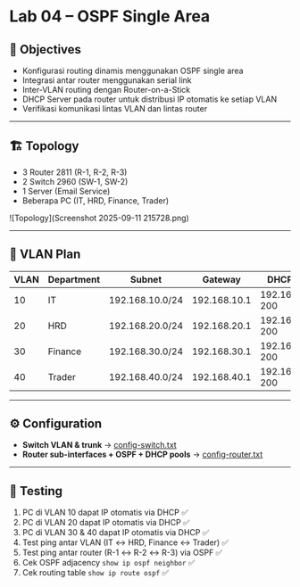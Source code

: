 # Lab 04 – OSPF Single Area

## 🎯 Objectives
- Konfigurasi routing dinamis menggunakan OSPF single area  
- Integrasi antar router menggunakan serial link  
- Inter-VLAN routing dengan Router-on-a-Stick  
- DHCP Server pada router untuk distribusi IP otomatis ke setiap VLAN  
- Verifikasi komunikasi lintas VLAN dan lintas router  

---

## 🏗️ Topology
- 3 Router 2811 (R-1, R-2, R-3)  
- 2 Switch 2960 (SW-1, SW-2)  
- 1 Server (Email Service)  
- Beberapa PC (IT, HRD, Finance, Trader)  

![Topology](Screenshot 2025-09-11 215728.png)

---

## 📌 VLAN Plan
| VLAN | Department | Subnet          | Gateway       | DHCP Range            |
|------|------------|-----------------|---------------|-----------------------|
| 10   | IT         | 192.168.10.0/24 | 192.168.10.1  | 192.168.10.50–200     |
| 20   | HRD        | 192.168.20.0/24 | 192.168.20.1  | 192.168.20.50–200     |
| 30   | Finance    | 192.168.30.0/24 | 192.168.30.1  | 192.168.30.50–200     |
| 40   | Trader     | 192.168.40.0/24 | 192.168.40.1  | 192.168.40.50–200     |

---

## ⚙️ Configuration
- **Switch VLAN & trunk** → [config-switch.txt](config-switch.txt)  
- **Router sub-interfaces + OSPF + DHCP pools** → [config-router.txt](config-router.txt)  

---

## 🧪 Testing
1. PC di VLAN 10 dapat IP otomatis via DHCP ✅  
2. PC di VLAN 20 dapat IP otomatis via DHCP ✅  
3. PC di VLAN 30 & 40 dapat IP otomatis via DHCP ✅  
4. Test ping antar VLAN (IT ↔ HRD, Finance ↔ Trader) ✅  
5. Test ping antar router (R-1 ↔ R-2 ↔ R-3) via OSPF ✅  
6. Cek OSPF adjacency `show ip ospf neighbor` ✅  
7. Cek routing table `show ip route ospf` ✅  
